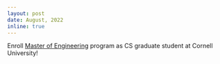 ```yaml
---
layout: post
date: August, 2022
inline: true
---
```


Enroll [Master of Engineering](https://www.cs.cornell.edu/masters) program as CS graduate student at Cornell University!